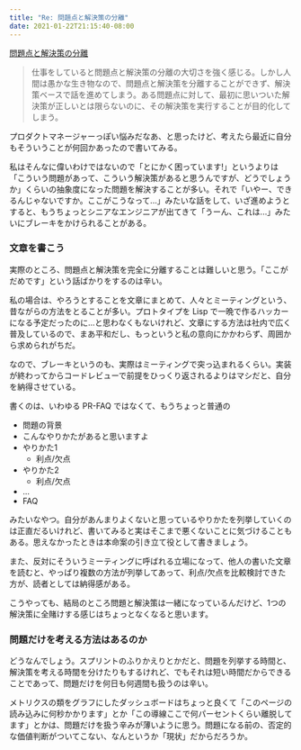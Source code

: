 ```yaml
---
title: "Re: 問題点と解決策の分離"
date: 2021-01-22T21:15:40-08:00
---
```


[問題点と解決策の分離](https://portalshit.net/2021/01/22/solutions-are-secondary-important)

> 仕事をしていると問題点と解決策の分離の大切さを強く感じる。しかし人間は愚かな生き物なので、問題点と解決策を分離することができず、解決策ベースで話を進めてしまう。ある問題点に対して、最初に思いついた解決策が正しいとは限らないのに、その解決策を実行することが目的化してしまう。

プロダクトマネージャーっぽい悩みだなあ、と思ったけど、考えたら最近に自分もそういうことが何回かあったので書いてみる。

私はそんなに偉いわけではないので「とにかく困っています!」というよりは「こういう問題があって、こういう解決策があると思うんですが、どうでしょうか」くらいの抽象度になった問題を解決することが多い。それで「いやー、できるんじゃないですか。ここがこうなって...」みたいな話をして、いざ進めようとすると、もうちょっとシニアなエンジニアが出てきて「うーん、これは...」みたいにブレーキをかけられることがある。

### 文章を書こう

実際のところ、問題点と解決策を完全に分離することは難しいと思う。「ここがだめです」という話ばかりをするのは辛い。

私の場合は、やろうとすることを文章にまとめて、人々とミーティングという、昔ながらの方法をとることが多い。プロトタイプを Lisp で一晩で作るハッカーになる予定だったのに...と思わなくもないけれど、文章にする方法は社内で広く普及しているので、まあ平和だし、もっというと私の意向にかかわらず、周囲から求められがちだ。

なので、ブレーキというのも、実際はミーティングで突っ込まれるくらい。実装が終わってからコードレビューで前提をひっくり返されるよりはマシだと、自分を納得させている。

書くのは、いわゆる PR-FAQ ではなくて、もうちょっと普通の

* 問題の背景
* こんなやりかたがあると思いますよ
* やりかた1
  * 利点/欠点
* やりかた2
  * 利点/欠点
* ...
* FAQ

みたいなやつ。自分があんまりよくないと思っているやりかたを列挙していくのは正直だるいけれど、書いてみると実はそこまで悪くないことに気づけることもある。思えなかったときは本命案の引き立て役として書きましょう。

また、反対にそういうミーティングに呼ばれる立場になって、他人の書いた文章を読むと、やっぱり複数の方法が列挙してあって、利点/欠点を比較検討できた方が、読者としては納得感がある。

こうやっても、結局のところ問題と解決策は一緒になっているんだけど、1つの解決策に全賭けする感じはちょっとなくなると思います。

### 問題だけを考える方法はあるのか

どうなんでしょう。スプリントのふりかえりとかだと、問題を列挙する時間と、解決策を考える時間を分けたりもするけれど、でもそれは短い時間だからできることであって、問題だけを何日も何週間も扱うのは辛い。

メトリクスの類をグラフにしたダッシュボードはちょっと良くて「このページの読み込みに何秒かかります」とか「この導線ここで何パーセントくらい離脱してます」とかは、問題だけを扱う辛みが薄いように思う。問題になる前の、否定的な価値判断がついてこない、なんというか「現状」だからだろうか。
